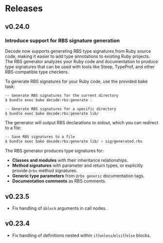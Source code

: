 # Releases

## v0.24.0

### Introduce support for RBS signature generation

Decode now supports generating RBS type signatures from Ruby source code, making it easier to add type annotations to existing Ruby projects. The RBS generator analyzes your Ruby code and documentation to produce type signatures that can be used with tools like Steep, TypeProf, and other RBS-compatible type checkers.

To generate RBS signatures for your Ruby code, use the provided bake task:

``` bash
-- Generate RBS signatures for the current directory
$ bundle exec bake decode:rbs:generate .

-- Generate RBS signatures for a specific directory
$ bundle exec bake decode:rbs:generate lib/
```

The generator will output RBS declarations to stdout, which you can redirect to a file:

``` bash
-- Save RBS signatures to a file
$ bundle exec bake decode:rbs:generate lib/ > sig/generated.rbs
```

The RBS generator produces type signatures for:

  - **Classes and modules** with their inheritance relationships.
  - **Method signatures** with parameter and return types, or explicitly provide `@rbs` method signatures.
  - **Generic type parameters** from `@rbs generic` documentation tags.
  - **Documentation comments** as RBS comments.

## v0.23.5

  - Fix handling of `&block` arguments in call nodes.

## v0.23.4

  - Fix handling of definitions nested within `if`/`unless`/`elsif`/`else` blocks.

